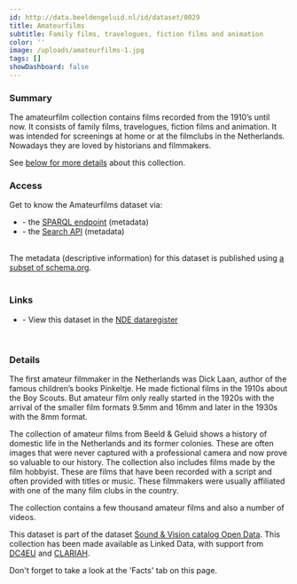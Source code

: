 ```yaml
---
id: http://data.beeldengeluid.nl/id/dataset/0029
title: Amateurfilms
subtitle: Family films, travelogues, fiction films and animation
color: ''
image: /uploads/amateurfilms-1.jpg
tags: []
showDashboard: false
---
```


### Summary

The amateurfilm collection contains films recorded from the 1910’s until now. It consists of family films, travelogues, fiction films and animation. It was intended for screenings at home or at the filmclubs in the Netherlands. Nowadays they are loved by historians and filmmakers.  

See [below for more details](#details) about this collection.

### Access

Get to know the Amateurfilms dataset via:

<ul>
<!-- <li>- the <a href="https://mediasuite.clariah.nl/tool/single-search?queryId=xxx">Media Suite</a> (metadata available for everyone, audio/video available for users with an account)</li> -->
<li>- the <a href="https://cat.apis.beeldengeluid.nl/sparql#transientDatasources=https%3A%2F%2Fcat.apis.beeldengeluid.nl%2Fsparql&query=PREFIX%20sdo%3A%20%3Chttps%3A%2F%2Fschema.org%2F%3E%0A%0ASELECT%20DISTINCT%20%3Fprogram_id%20%3Ftitle%0AWHERE%20%7B%0A%20%20GRAPH%20%3Chttp%3A%2F%2Fdata.rdlabs.beeldengeluid.nl%2Fcat%2F%3E%20%7B%0A%20%20%20%20%7B%0A%20%20%20%20%20%20%3Fprogram_id%20sdo%3ApartOfSeries%2Fsdo%3AadditionalType%20%22Bewegend%20beeld%20-%20Smalfilm%22%5E%5Esdo%3AText%20.%0A%20%20%20%20%7D%0A%20%20%20%20UNION%0A%20%20%20%20%7B%0A%20%20%20%20%20%20%3Fprogram_id%20sdo%3AadditionalType%20%22Bewegend%20beeld%20-%20Smalfilm%22%5E%5Esdo%3AText%20.%0A%20%20%20%20%7D%0A%20%20%7D%0A%20%20%3Fprogram_id%20a%20sdo%3ACreativeWork%0A%20%20OPTIONAL%20%7B%0A%20%20%20%20%3Fprogram_id%20sdo%3Aname%20%3Fprogram_title%0A%20%20%7D%0A%20%20BIND(STR(COALESCE(%3Fprogram_title%2C%20'Untitled'%5E%5Exsd%3Astring))%20AS%20%3Ftitle)%0A%7D">SPARQL endpoint</a> (metadata)</li>
<li>- the <a href="/apis/nisv-media-catalog#search">Search API</a> (metadata)</li>
</ul>
<br>
The metadata (descriptive information) for this dataset is published using <a href="https://beeldengeluid.github.io/beng-lod-ontospy/">a subset of schema.org</a>.
<br>
<br>

### Links

<ul>
<li> - View this dataset in the <a href="https://datasetregister.netwerkdigitaalerfgoed.nl/show.php?lang=nl&uri=http%3A%2F%2Fdata.beeldengeluid.nl%2Fid%2Fdataset%2F0029">NDE dataregister</a></li>
</ul>
<br>

### Details
The first amateur filmmaker in the Netherlands was Dick Laan, author of the famous children’s books Pinkeltje. He made fictional films in the 1910s about the Boy Scouts. But amateur film only really started in the 1920s with the arrival of the smaller film formats 9.5mm and 16mm and later in the 1930s with the 8mm format. 

The collection of amateur films from Beeld & Geluid shows a history of domestic life in the Netherlands and its former colonies. These are often images that were never captured with a professional camera and now prove so valuable to our history. The collection also includes films made by the film hobbyist. These are films that have been recorded with a script and often provided with titles or music. These filmmakers were usually affiliated with one of the many film clubs in the country. 

The collection contains a few thousand amateur films and also a number of videos.

This dataset is part of the dataset [Sound & Vision catalog Open Data](/nl/datasets/nisv-media-catalog).
This collection has been made available as Linked Data, with support from [DC4EU](https://www.dc4eu.eu/) and [CLARIAH](https://clariah.nl/). 
<!-- It can also be viewed in the <a target="_blank" href="https://mediasuite.clariah.nl/tool/single-search?queryId=xxx">Media Suite</a> -->

Don't forget to take a look at the 'Facts' tab on this page.
